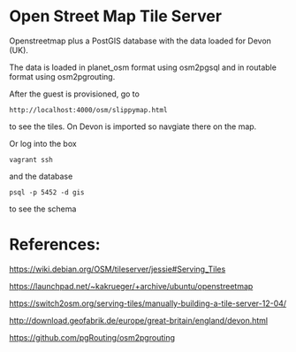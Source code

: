 
Open Street Map Tile Server
===========================

Openstreetmap plus a PostGIS database with the data loaded for Devon (UK).

The data is loaded in planet_osm format using osm2pgsql and in routable format
using osm2pgrouting.

After the guest is provisioned, go to

    http://localhost:4000/osm/slippymap.html

to see the tiles. On Devon is imported so navgiate there on the map.


Or log into the box

    vagrant ssh

and the database

    psql -p 5452 -d gis

to see the schema

References:
==========

https://wiki.debian.org/OSM/tileserver/jessie#Serving_Tiles

https://launchpad.net/~kakrueger/+archive/ubuntu/openstreetmap

https://switch2osm.org/serving-tiles/manually-building-a-tile-server-12-04/

http://download.geofabrik.de/europe/great-britain/england/devon.html

https://github.com/pgRouting/osm2pgrouting

